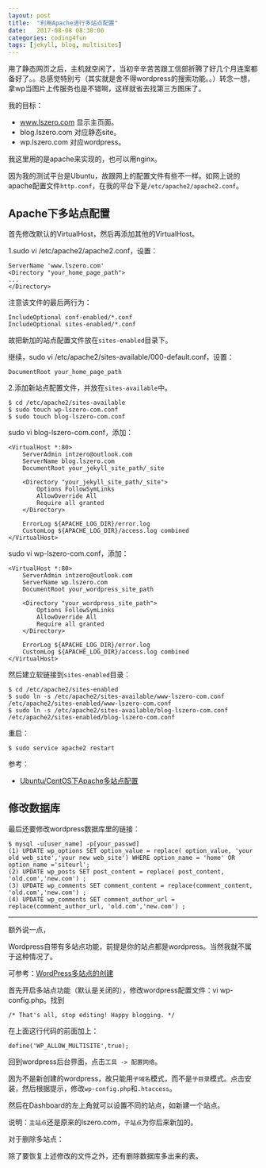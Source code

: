 ```yaml
---
layout: post
title:  "利用Apache进行多站点配置"
date:   2017-08-08 08:30:00
categories: coding4fun
tags: [jekyll, blog, multisites]
---
```


用了静态网页之后，主机就空闲了，当初辛辛苦苦跟工信部折腾了好几个月连案都备好了。。总感觉特别亏（其实就是舍不得wordpress的搜索功能。。）转念一想，拿wp当图片上传服务也是不错啊，这样就省去找第三方图床了。

我的目标：

* www.lszero.com 显示主页面。
* blog.lszero.com 对应静态site。
* wp.lszero.com 对应wordpress。

我这里用的是apache来实现的，也可以用nginx。

因为我的测试平台是Ubuntu，故跟网上的配置文件有些不一样。如网上说的apache配置文件`http.conf`，在我的平台下是`/etc/apache2/apache2.conf`。<!-- more -->

##  Apache下多站点配置

首先修改默认的VirtualHost，然后再添加其他的VirtualHost。

1.sudo vi /etc/apache2/apache2.conf，设置：

```
ServerName 'www.lszero.com'
<Directory "your_home_page_path">
...
</Directory>
```

注意该文件的最后两行为：

```
IncludeOptional conf-enabled/*.conf
IncludeOptional sites-enabled/*.conf
```

故把新加的站点配置文件放在`sites-enabled`目录下。

继续，sudo vi /etc/apache2/sites-available/000-default.conf，设置：

```
DocumentRoot your_home_page_path
```

2.添加新站点配置文件，并放在`sites-available`中。

```shell
$ cd /etc/apache2/sites-available
$ sudo touch wp-lszero-com.conf
$ sudo touch blog-lszero-com.conf
```

sudo vi blog-lszero-com.conf，添加：

```
<VirtualHost *:80>
    ServerAdmin intzero@outlook.com
    ServerName blog.lszero.com
    DocumentRoot your_jekyll_site_path/_site

    <Directory "your_jekyll_site_path/_site">
        Options FollowSymLinks
        AllowOverride All
        Require all granted
    </Directory>

    ErrorLog ${APACHE_LOG_DIR}/error.log
    CustomLog ${APACHE_LOG_DIR}/access.log combined
</VirtualHost>
```

sudo vi wp-lszero-com.conf，添加：

```
<VirtualHost *:80>
    ServerAdmin intzero@outlook.com
    ServerName wp.lszero.com
    DocumentRoot your_wordpress_site_path

    <Directory "your_wordpress_site_path">
        Options FollowSymLinks
        AllowOverride All
        Require all granted
    </Directory>

    ErrorLog ${APACHE_LOG_DIR}/error.log
    CustomLog ${APACHE_LOG_DIR}/access.log combined
</VirtualHost>
```

然后建立软链接到`sites-enabled`目录：

```shell
$ cd /etc/apache2/sites-enabled
$ sudo ln -s /etc/apache2/sites-available/www-lszero-com.conf /etc/apache2/sites-enabled/www-lszero-com.conf
$ sudo ln -s /etc/apache2/sites-available/blog-lszero-com.conf /etc/apache2/sites-enabled/blog-lszero-com.conf
```

重启：

```shell
$ sudo service apache2 restart
```

参考：

- [Ubuntu/CentOS下Apache多站点配置](http://www.linuxidc.com/Linux/2017-05/143590.htm)



## 修改数据库

最后还要修改wordpress数据库里的链接：

```shell
$ mysql -u[user_name] -p[your_passwd]
(1) UPDATE wp_options SET option_value = replace( option_value, 'your old web_site','your new web_site') WHERE option_name = 'home' OR option_name ='siteurl';
(2) UPDATE wp_posts SET post_content = replace( post_content, 'old.com','new.com') ;
(3) UPDATE wp_comments SET comment_content = replace(comment_content, 'old.com','new.com') ;
(4) UPDATE wp_comments SET comment_author_url = replace(comment_author_url, 'old.com','new.com') ;
```



---

额外说一点，

Wordpress自带有多站点功能，前提是你的站点都是wordpress。当然我就不属于这种情况了。

可参考：[WordPress多站点的创建](http://www.smyx.net/create-wpmu.html)

首先开启多站点功能（默认是关闭的），修改wordpress配置文件：vi wp-config.php。找到

```
/* That's all, stop editing! Happy blogging. */
```

在上面这行代码的前面加上：

```
define('WP_ALLOW_MULTISITE',true);
```

回到wordpress后台界面，点击`工具 -> 配置网络`。

因为不是新创建的wordpress，故只能用`子域名`模式，而不是`子目录`模式。点击安装，然后根据提示，修改`wp-config.php`和`.htaccess`。

然后在Dashboard的左上角就可以设置不同的站点，如新建一个站点。

说明：`主站点`还是原来的lszero.com，`子站点`为你后来新加的。

对于删除多站点：

除了要恢复上述修改的文件之外，还有删除数据库多出来的表。

